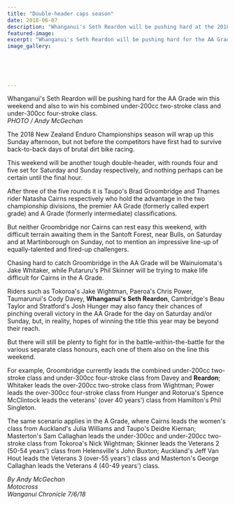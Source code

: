 ```yaml
---
title: "Double-header caps season"
date: 2018-06-07
description: "Whanganui's Seth Reardon will be pushing hard at the 2018 New Zealand Enduro Championships..."
featured-image: 
excerpt: "Whanganui's Seth Reardon will be pushing hard for the AA Grade win this weekend and also to win his combined under-200cc two-stroke class and under-300cc four-stroke class."
image_gallery:
	
	
	
	
	
---
```


<p><span>Whanganui's Seth Reardon will be pushing hard for the AA Grade win this weekend and also to win his combined under-200cc two-stroke class and under-300cc four-stroke class.<br /><em>PHOTO /&nbsp;Andy McGechan</em></span></p>
<p class="element element-paragraph">The 2018 New Zealand Enduro Championships season will wrap up this Sunday afternoon, but not before the competitors have first had to survive back-to-back days of brutal dirt bike racing.</p>
<p class="element element-paragraph">This weekend will be another tough double-header, with rounds four and five set for Saturday and Sunday respectively, and nothing perhaps can be certain until the final hour.</p>
<p class="element element-paragraph">After three of the five rounds it is Taupo's Brad Groombridge and Thames rider Natasha Cairns respectively who hold the advantage in the two championship divisions, the premier AA Grade (formerly called expert grade) and A Grade (formerly intermediate) classifications.</p>
<p class="element element-paragraph">But neither Groombridge nor Cairns can rest easy this weekend, with difficult terrain awaiting them in the Santoft Forest, near Bulls, on Saturday and at Martinborough on Sunday, not to mention an impressive line-up of equally-talented and fired-up challengers.</p>
<p class="element element-paragraph">Chasing hard to catch Groombridge in the AA Grade will be Wainuiomata's Jake Whitaker, while Putaruru's Phil Skinner will be trying to make life difficult for Cairns in the A Grade.</p>
<p class="element element-paragraph">Riders such as Tokoroa's Jake Wightman, Paeroa's Chris Power, Taumarunui's Cody Davey, <strong>Whanganui's Seth Reardon</strong>, Cambridge's Beau Taylor and Stratford's Josh Hunger may also fancy their chances of pinching overall victory in the AA Grade for the day on Saturday and/or Sunday, but, in reality, hopes of winning the title this year may be beyond their reach.</p>
<p class="element element-paragraph">But there will still be plenty to fight for in the battle-within-the-battle for the various separate class honours, each one of them also on the line this weekend.</p>
<p class="element element-paragraph">For example, Groombridge currently leads the combined under-200cc two-stroke class and under-300cc four-stroke class from Davey and <strong>Reardon</strong>; Whitaker leads the over-200cc two-stroke class from Wightman; Power leads the over-300cc four-stroke class from Hunger and Rotorua's Spence McClintock leads the veterans' (over 40 years') class from Hamilton's Phil Singleton.</p>
<p class="element element-paragraph">The same scenario applies in the A Grade, where Cairns leads the women's class from Auckland's Julia Williams and Taupo's Deidre Kiernan; Masterton's Sam Callaghan leads the under-300cc and under-200cc two-stroke class from Tokoroa's Nick Wightman; Skinner leads the Veterans 2 (50-54 years') class from Helensville's John Buxton; Auckland's Jeff Van Hout leads the Veterans 3 (over-55 years') class and Masterton's George Callaghan leads the Veterans 4 (40-49 years') class.</p>
<p class="element element-paragraph"><em>By Andy McGechan</em><br /><em>Motocross</em><br /><em>Wanganui Chronicle 7/6/18</em></p>

